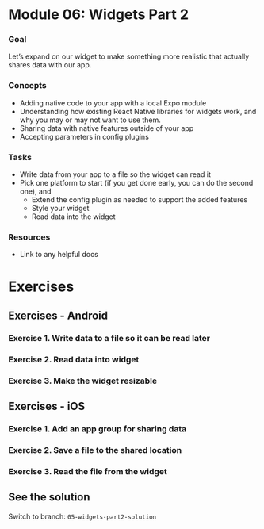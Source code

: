 # Module 06: Widgets Part 2

### Goal
Let’s expand on our widget to make something more realistic that actually shares data with our app.

### Concepts
- Adding native code to your app with a local Expo module
- Understanding how existing React Native libraries for widgets work, and why you may or may not want to use them.
- Sharing data with native features outside of your app
- Accepting parameters in config plugins

### Tasks
- Write data from your app to a file so the widget can read it
- Pick one platform to start (if you get done early, you can do the second one), and
    - Extend the config plugin as needed to support the added features
    - Style your widget
    - Read data into the widget

### Resources
- Link to any helpful docs

# Exercises
## Exercises - Android

### Exercise 1. Write data to a file so it can be read later

### Exercise 2. Read data into widget

### Exercise 3. Make the widget resizable

## Exercises - iOS

### Exercise 1.  Add an app group for sharing data

### Exercise 2. Save a file to the shared location

### Exercise 3. Read the file from the widget

## See the solution
Switch to branch: `05-widgets-part2-solution`